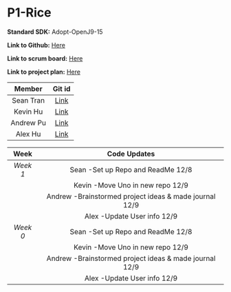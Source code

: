 # P1-Rice
**Standard SDK:** Adopt-OpenJ9-15

**Link to Github:** [Here](https://github.com/sgtran/p1---rice)

**Link to scrum board:** [Here](https://github.com/sgtran/p1---rice/projects/1)

**Link to project plan:** [Here](https://docs.google.com/document/d/1J7p0vuNPozwbu0-tjaQCutQNg-10E0QndgibnOdazJU/edit?usp=sharing)

| **Member** | **Git id** |
| :---:   | :-: |
| Sean Tran | [Link](https://github.com/sgtran) |
| Kevin Hu |  [Link](https://github.com/keviin0)  |
| Andrew Pu |  [Link](https://github.com/andrewzpu) |
| Alex Hu | [Link](https://github.com/AlexH04) |

| **Week** | **Code Updates** |         
| :---:   | :-: |
| *Week 1*| Sean -Set up Repo and ReadMe 12/8 |
|         | Kevin -Move Uno in new repo  12/9|
|         | Andrew -Brainstormed project ideas & made journal  12/9|
|         | Alex -Update User info 12/9|
| *Week 0*| Sean -Set up Repo and ReadMe 12/8 |
|         | Kevin -Move Uno in new repo  12/9|
|         | Andrew -Brainstormed project ideas & made journal  12/9|
|         | Alex -Update User info 12/9|
 
